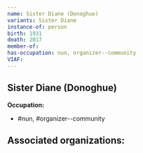 ```yaml
---
name: Sister Diane (Donoghue)
variants: Sister Diane
instance-of: person
birth: 1931
death: 2017
member-of: 
has-occupation: nun, organizer--community
VIAF: 
---
```

## Sister Diane (Donoghue)

**Occupation:** 
- #nun, #organizer--community

**Associated organizations:** 
- 